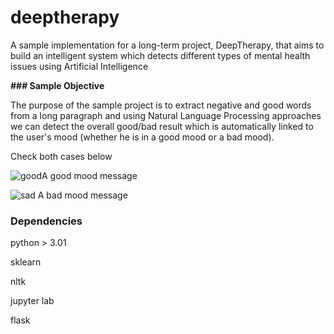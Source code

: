 # deeptherapy
A sample implementation for a long-term project, DeepTherapy, that aims to build an intelligent system which detects different types of mental health issues using Artificial Intelligence

**### Sample Objective**

The purpose of the sample project is to extract negative and good words from a long paragraph and using Natural Language Processing approaches we can detect the overall good/bad result which is automatically linked to the user's mood (whether he is in a good mood or a bad mood).


Check both cases below



![good](https://user-images.githubusercontent.com/47258547/156894388-2a822cd1-413b-468e-bcda-7ee958cb95f1.png)A good mood message

![sad](https://user-images.githubusercontent.com/47258547/156894344-fae0b2b8-c8e6-4341-a3ac-a1279b83d2dd.png)
A bad mood message


### **Dependencies**
python > 3.01

sklearn

nltk

jupyter lab

flask


